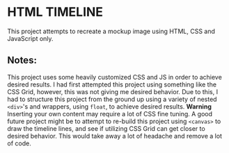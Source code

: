 # HTML TIMELINE
This project attempts to recreate a mockup image using HTML, CSS and JavaScript only.

## Notes:
This project uses some heavily customized CSS and JS in order to achieve desired results. I had first attempted this project using something like the CSS Grid, however, this was not giving me desired behavior. Due to this, I had to structure this project from the ground up using a variety of nested `<div>`'s and wrappers, using `float`, to achieve desired results. **Warning** Inserting your own content may require a lot of CSS fine tuning. A good future project might be to attempt to re-build this project using `<canvas>` to draw the timeline lines, and see if utilizing CSS Grid can get closer to desired behavior. This would take away a lot of headache and remove a lot of code.